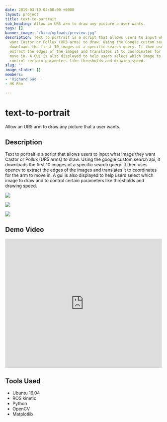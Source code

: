 ```yaml
---
date: 2019-03-19 04:00:00 +0000
layout: project
title: text-to-portrait
sub_heading: Allow an UR5 arm to draw any picture a user wants.
tags: []
banner_image: "/hiro/uploads/preview.jpg"
description: Text to portrait is a script that allows users to input what image they
  want Castor or Pollux (UR5 arms) to draw. Using the Google custom search API, it
  downloads the first 10 images of a specific search query. It then uses OpenCV to
  extract the edges of the images and translates it to coordinates for the arm to
  move in. A GUI is also displayed to help users select which image to draw and to
  control certain parameters like thresholds and drawing speed.
slug: ''
image_slider: []
members:
- 'Richard Gao  '
- HK Rho

---
```

# text-to-portrait

Allow an UR5 arm to draw any picture that a user wants.

## Description

Text to portrait is a script that allows users to input what image they want Castor or Pollux (UR5 arms) to draw. Using the google custom search api, it downloads the first 10 images of a specific search query. It then uses opencv to extract the edges of the images and translates it to coordinates for the arm to move in. A gui is also displayed to help users select which image to draw and to control certain parameters like thresholds and drawing speed.

![](/hiro/uploads/pikachu_1.png)

![](/hiro/uploads/pikachu_2.png)

![](/hiro/uploads/katamari.png)

## Demo Video

<iframe width="100%" height="415" src="https://www.youtube.com/embed/_iO4P9R-ilU" frameborder="0" allow="accelerometer; autoplay; encrypted-media; gyroscope; picture-in-picture" allowfullscreen></iframe>

## Tools Used

* Ubuntu 16.04
* ROS kinetic
* Python
* OpenCV
* Matplotlib
